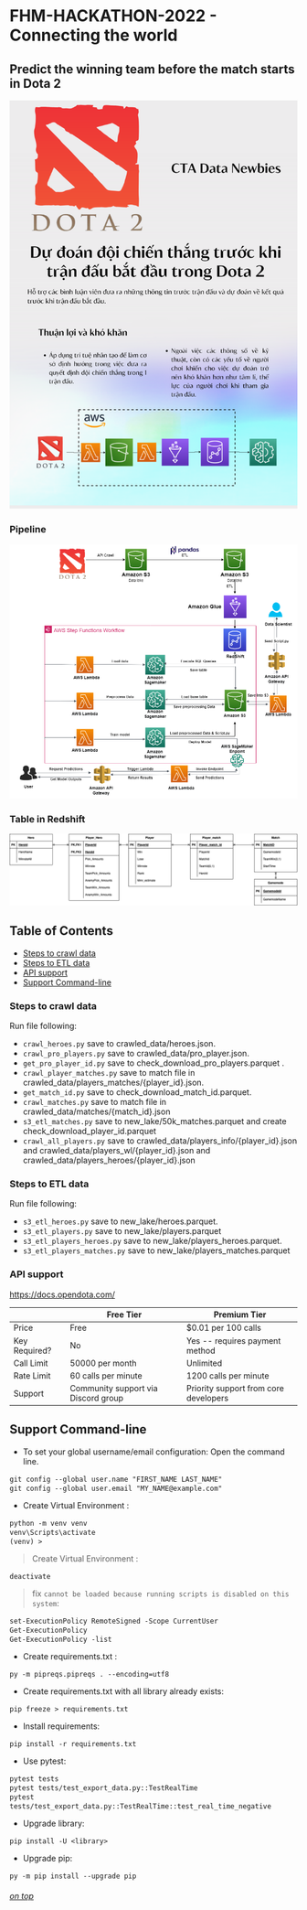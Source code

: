 # FHM-HACKATHON-2022 - Connecting the world
## Predict the winning team before the match starts in Dota 2
<p align="center">
  <img src="images/Poster.png" width="650" title="hover text">
</p>

### Pipeline
![pipeline](images/hackathon_pipeline.png)
### Table in Redshift
![database](images/Dota2_Design_Warehouse.png)

## Table of Contents

- [Steps to crawl data](#steps-to-crawl-data)
- [Steps to ETL data](#steps-to-etl-data)
- [API support](#api-support)
- [Support Command-line](#support-command-line)
 
### Steps to crawl data

Run file following:
- `crawl_heroes.py` save to crawled_data/heroes.json.
- `crawl_pro_players.py` save to crawled_data/pro_player.json.
- `get_pro_player_id.py` save to check_download_pro_players.parquet .
- `crawl_player_matches.py` save to match file in crawled_data/players_matches/{player_id}.json.
- `get_match_id.py` save to check_download_match_id.parquet.
- `crawl_matches.py` save to match file in crawled_data/matches/{match_id}.json 
- `s3_etl_matches.py` save to new_lake/50k_matches.parquet and create check_download_player_id.parquet
- `crawl_all_players.py` save to crawled_data/players_info/{player_id}.json and crawled_data/players_wl/{player_id}.json and  crawled_data/players_heroes/{player_id}.json


### Steps to ETL data

Run file following:
- `s3_etl_heroes.py` save to new_lake/heroes.parquet.
- `s3_etl_players.py` save to new_lake/players.parquet
- `s3_etl_players_heroes.py` save to new_lake/players_heroes.parquet.
- `s3_etl_players_matches.py` save to new_lake/players_matches.parquet






### API support 
https://docs.opendota.com/

|               | Free Tier                           | Premium Tier                          |
|---------------|-------------------------------------|---------------------------------------|
| Price         | Free                                | $0.01 per 100 calls                   |
| Key Required? | No                                  | Yes -- requires payment method        |
| Call Limit    | 50000 per month                     | Unlimited                             |
| Rate Limit    | 60 calls per minute                 | 1200 calls per minute                 |
| Support       | Community support via Discord group | Priority support from core developers |


## Support Command-line

- To set your global username/email configuration:
Open the command line.

```
git config --global user.name "FIRST_NAME LAST_NAME"
git config --global user.email "MY_NAME@example.com"
```

- Create Virtual Environment :

```console
python -m venv venv
venv\Scripts\activate
(venv) >
``` 
> Create Virtual Environment :

```console
deactivate
``` 
> fix `cannot be loaded because running scripts is disabled on this system`:
```console
set-ExecutionPolicy RemoteSigned -Scope CurrentUser 
Get-ExecutionPolicy
Get-ExecutionPolicy -list  
```
 
- Create requirements.txt :

```console
py -m pipreqs.pipreqs . --encoding=utf8
``` 

- Create requirements.txt with all library already exists:

```console
pip freeze > requirements.txt
```

- Install requirements:
```console
pip install -r requirements.txt
```
- Use pytest:
```console
pytest tests
pytest tests/test_export_data.py::TestRealTime
pytest tests/test_export_data.py::TestRealTime::test_real_time_negative
```
- Upgrade library:

```console
pip install -U <library>
```
- Upgrade pip:

```console
py -m pip install --upgrade pip
```

###### [on top](#table-of-contents)